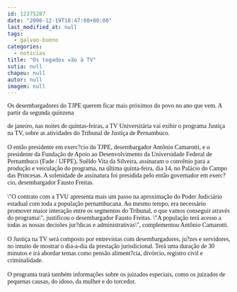 ```yaml
---
id: 12375287
date: "2006-12-19T18:47:00+00:00"
last_modified_at: null
tags:
  - galvao-bueno
categories:
  - noticias
title: "Os togados vão à TV"
sutia: null
chapeu: null
autor: null
imagem: null
---
```

<p><P><FONT face=Verdana>Os desembargadores do TJPE querem ficar mais próximos do povo no ano que vem. A partir da segunda quinzena</p>
<p> de janeiro, nas noites de quintas-feiras, a TV Universitária vai exibir o programa Justiça na TV, sobre as atividades do Tribunal de Justiça de Pernambuco. <BR><BR>O então presidente em exerc?cio do TJPE, desembargador Antônio Camarotti, e o presidente da Fundação de Apoio ao Desenvolvimento da Universidade Federal de Pernambuco (Fade / UFPE), Suêldo Vita da Silveira, assinaram o convênio para a produção e veiculação do programa, na última quinta-feira, dia 14, no Palácio do Campo das Princesas. A solenidade de assinatura foi presidida pelo então governador em exerc?cio, desembargador Fausto Freitas.<BR><BR>\"O contrato com a TVU apresenta mais um passo na aproximação do Poder Judiciário estadual com toda a população pernambucana. Ao mesmo tempo, era necessário promover maior interação entre os segmentos do Tribunal, o que vamos conseguir através do programa\", justificou o desembargador Fausto Freitas. \"A população terá acesso a todas as nossas decisões jur?dicas e administrativas\", complementou Antônio Camarotti.<BR><BR>O Justiça na TV será composto por entrevistas com desembargadores, ju?zes e servidores, no intuito de mostrar o dia-a-dia da prestação jurisdicional. Terá uma duração de 30 minutos e irá abordar temas como pensão aliment?cia, divórcio, registro civil e criminalidade. <BR><BR>O programa trará também informações sobre os juizados especiais, como os juizados de pequenas causas, do idoso, da mulher e do torcedor. <BR></FONT></P> </p>
